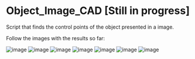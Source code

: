 # Object_Image_CAD [Still in progress]
Script that finds the control points of the object presented in a image.

Follow the images with the results so far:

![image](https://user-images.githubusercontent.com/52408546/212760620-8f70aa38-130d-4296-abe1-3584a344c184.png)
![image](https://user-images.githubusercontent.com/52408546/212760656-27cd36e2-27a6-440d-918f-83426683dfe0.png)
![image](https://user-images.githubusercontent.com/52408546/212760667-a2182b10-12f5-46c5-a6fa-d85ca32f2244.png)
![image](https://user-images.githubusercontent.com/52408546/212760679-515febd1-5f65-4052-a437-050999751c0e.png)
![image](https://user-images.githubusercontent.com/52408546/212760696-8b6eb3c4-9a6d-44d5-86d1-76f5949098a2.png)
![image](https://user-images.githubusercontent.com/52408546/212760703-472a8bd4-e747-4077-8f88-689928c4f254.png)
![image](https://user-images.githubusercontent.com/52408546/212760718-d0f9ce2b-fbde-4902-abbb-c9667ce891b5.png)
